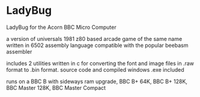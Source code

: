 # LadyBug
LadyBug for the Acorn BBC Micro Computer

a version of universals 1981 z80 based arcade game of the same name written in 6502 assembly language compatible with the popular beebasm assembler

includes 2 utilities written in c for converting the font and image files in .raw format to .bin format. source code and compiled windows .exe included

runs on a BBC B with sideways ram upgrade, BBC B+ 64K, BBC B+ 128K, BBC Master 128K, BBC Master Compact

